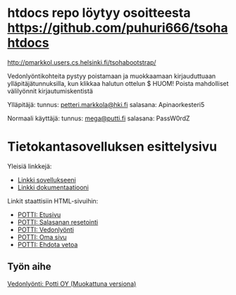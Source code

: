 # htdocs repo löytyy osoitteesta https://github.com/puhuri666/tsohahtdocs

http://pmarkkol.users.cs.helsinki.fi/tsohabootstrap/

Vedonlyöntikohteita pystyy poistamaan ja muokkaamaan kirjauduttuaan ylläpitäjätunnuksilla, kun klikkaa halutun ottelun $
HUOM! Poista mahdolliset välilyönnit kirjautumiskentistä

Ylläpitäjä:
tunnus: petteri.markkola@hki.fi
salasana: Apinaorkesteri5

Normaali käyttäjä:
tunnus: mega@putti.fi
salasana: PassW0rdZ

# Tietokantasovelluksen esittelysivu

Yleisiä linkkejä:

* [Linkki sovellukseeni](https://pmarkkol.users.cs.helsinki.fi/tsohabootstrap/)
* [Linkki dokumentaatiooni](https://github.com/puhuri666/Tsoha-Bootstrap/blob/master/doc/dokumentaatio.pdf)

Linkit staattisiin HTML-sivuihin:
* [POTTI: Etusivu](http://pmarkkol.users.cs.helsinki.fi/tsohabootstrap/etusivu)
* [POTTI: Salasanan resetointi](http://pmarkkol.users.cs.helsinki.fi/tsohabootstrap/passwdreset)
* [POTTI: Vedonlyönti](http://pmarkkol.users.cs.helsinki.fi/tsohabootstrap/vedonlyonti)
* [POTTI: Oma sivu](http://pmarkkol.users.cs.helsinki.fi/tsohabootstrap/omasivu)
* [POTTI: Ehdota vetoa](http://pmarkkol.users.cs.helsinki.fi/tsohabootstrap/ehdotus)


## Työn aihe

[Vedonlyönti: Potti OY (Muokattuna versiona)](http://advancedkittenry.github.io/suunnittelu_ja_tyoymparisto/aiheet/Vedonlyonti.html) 
